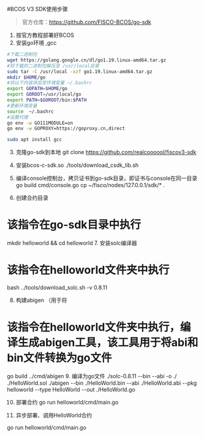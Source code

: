 #BCOS V3 SDK使用步骤
> 官方仓库：https://github.com/FISCO-BCOS/go-sdk
1. 按官方教程部署好BCOS
2. 安装go环境 ,gcc 
````bash
#下载二进制包
wget https://golang.google.cn/dl/go1.19.linux-amd64.tar.gz
#将下载的二进制包解压至 /usr/local目录
sudo tar -C /usr/local -xzf go1.19.linux-amd64.tar.gz
mkdir $HOME/go
#将以下内容添加至环境变量 ~/.bashrc
export GOPATH=$HOME/go
export GOROOT=/usr/local/go
export PATH=$GOROOT/bin:$PATH
#更新环境变量
source  ~/.bashrc 
#设置代理
go env -w GO111MODULE=on
go env -w GOPROXY=https://goproxy.cn,direct

sudo apt install gcc
````
3. 克隆go-sdk到本地
git clone https://github.com/realcoooool/fiscov3-sdk

4. 安装bcos-c-sdk.so
./tools/download_csdk_lib.sh

5. 编译console控制台，拷贝证书到go-sdk目录，即证书与console在同一目录
go build cmd/console.go
cp ~/fisco/nodes/127.0.0.1/sdk/* .

6. 创建合约目录
# 该指令在go-sdk目录中执行
mkdir helloworld && cd helloworld
7. 安装solc编译器
# 该指令在helloworld文件夹中执行
bash ../tools/download_solc.sh -v 0.8.11

8. 构建abigen （用于将
# 该指令在helloworld文件夹中执行，编译生成abigen工具，该工具用于将abi和bin文件转换为go文件
go build ../cmd/abigen
9. 编译为go文件
./solc-0.8.11 --bin --abi -o ./ ./HelloWorld.sol
./abigen --bin ./HelloWorld.bin --abi ./HelloWorld.abi --pkg helloworld --type HelloWorld --out ./HelloWorld.go

10. 部署合约
go run helloworld/cmd/main.go

11. 异步部署、调用HelloWorld合约

go run helloworld/cmd/main.go

